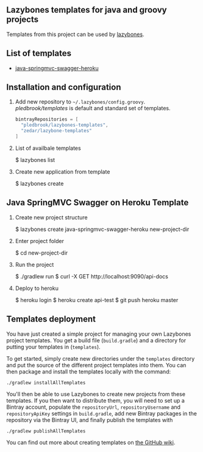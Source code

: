 Lazybones templates for java and groovy projects
--------------------------

Templates from this project can be used by [lazybones](https://github.com/pledbrook/lazybones).

## List of templates

  * [java-springmvc-swagger-heroku](#java-springmvc-swagger-on-heroku-template)

## Installation and configuration

1. Add new repository to `~/.lazybones/config.groovy`. *pledbrook/templates* is default and standard set of templates.

    ```groovy
    bintrayRepositories = [
      "pledbrook/lazybones-templates",
      "zedar/lazybone-templates"
    ]
    ```

2. List of availbale templates

    $ lazybones list

3. Create new application from template

    $ lazybones create <template-name> <version> <new-project-dir-name>

## Java SpringMVC Swagger on Heroku Template

1. Create new project structure

    $ lazybones create java-springmvc-swagger-heroku new-project-dir

2. Enter project folder

    $ cd new-project-dir

3. Run the project

    $ ./gradlew run
    $ curl -X GET http://localhost:9090/api-docs

4. Deploy to heroku

    $ heroku login
    $ heroku create api-test
    $ git push heroku master

## Templates deployment

You have just created a simple project for managing your own Lazybones project
templates. You get a build file (`build.gradle`) and a directory for putting
your templates in (`templates`).

To get started, simply create new directories under the `templates` directory
and put the source of the different project templates into them. You can then
package and install the templates locally with the command:

    ./gradlew installAllTemplates

You'll then be able to use Lazybones to create new projects from these templates.
If you then want to distribute them, you will need to set up a Bintray account,
populate the `repositoryUrl`, `repositoryUsername` and `repositoryApiKey` settings
in `build.gradle`, add new Bintray packages in the repository via the Bintray
UI, and finally publish the templates with

    ./gradlew publishAllTemplates

You can find out more about creating templates on [the GitHub wiki][1].

[1]: https://github.com/pledbrook/lazybones/wiki/Template-developers-guide

